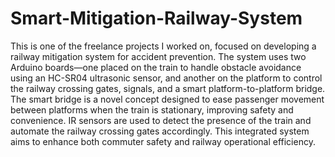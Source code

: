 # Smart-Mitigation-Railway-System

This is one of the freelance projects I worked on, focused on developing a railway mitigation system for accident prevention. The system uses two Arduino boards—one placed on the train to handle obstacle avoidance using an HC-SR04 ultrasonic sensor, and another on the platform to control the railway crossing gates, signals, and a smart platform-to-platform bridge. The smart bridge is a novel concept designed to ease passenger movement between platforms when the train is stationary, improving safety and convenience. IR sensors are used to detect the presence of the train and automate the railway crossing gates accordingly. This integrated system aims to enhance both commuter safety and railway operational efficiency.

